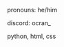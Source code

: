 pronouns: he/him

discord: ocran_

python, html, css



<!---
ocrxn/ocrxn is a ✨ special ✨ repository because its `README.md` (this file) appears on your GitHub profile.
You can click the Preview link to take a look at your changes.
--->
